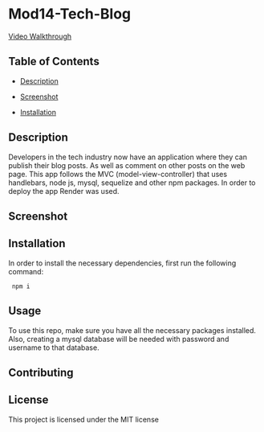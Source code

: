 # Mod14-Tech-Blog

   

   [Video Walkthrough]()
  
  ## Table of Contents 
  

  * [Description](#description)

  * [Screenshot](#screenshot)
  
  * [Installation](#installation)
  

  
 
  ## Description

  Developers in the tech industry now have an application where they can publish their blog posts. As well as comment on other posts on the web page. This app follows the MVC (model-view-controller) that uses handlebars, node js, mysql, sequelize and other npm packages. In order to deploy the app Render was used. 

  ## Screenshot

  
  ## Installation 

  In order to install the necessary dependencies, first run the following command:
  
  ```Dependencies
   npm i
  ```  
  ## Usage

  To use this repo, make sure you have all the necessary packages installed. Also, creating a mysql database will be needed with password and username to that database.
  
  ## Contributing

  
  
  ## License

  This project is licensed under the MIT license 


  